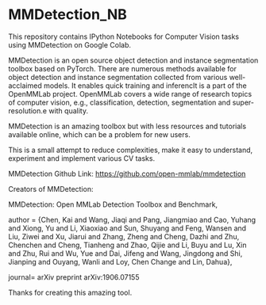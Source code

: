 # MMDetection_NB

This repository contains IPython Notebooks for Computer Vision tasks using MMDetection on Google Colab. 

MMDetection is an open source object detection and instance segmentation toolbox based on PyTorch. 
There are numerous methods available for object detection and instance segmentation collected from various well-acclaimed models. 
It enables quick training and inferencIt is a part of the OpenMMLab project. 
OpenMMLab covers a wide range of research topics of computer vision, e.g., classification, detection, segmentation and super-resolution.e with quality.

MMDetection is an amazing toolbox but with less resources and tutorials available online, which can be a problem for new users.

This is a small attempt to reduce complexities, make it easy to understand, experiment and implement various CV tasks.

MMDetection Github Link: https://github.com/open-mmlab/mmdetection

Creators of MMDetection:

MMDetection: Open MMLab Detection Toolbox and Benchmark,

author  = {Chen, Kai and Wang, Jiaqi and Pang, Jiangmiao and Cao, Yuhang and
             Xiong, Yu and Li, Xiaoxiao and Sun, Shuyang and Feng, Wansen and
             Liu, Ziwei and Xu, Jiarui and Zhang, Zheng and Cheng, Dazhi and
             Zhu, Chenchen and Cheng, Tianheng and Zhao, Qijie and Li, Buyu and
             Lu, Xin and Zhu, Rui and Wu, Yue and Dai, Jifeng and Wang, Jingdong
             and Shi, Jianping and Ouyang, Wanli and Loy, Chen Change and Lin, Dahua},
             
journal= arXiv preprint arXiv:1906.07155

Thanks for creating this amazing tool.
